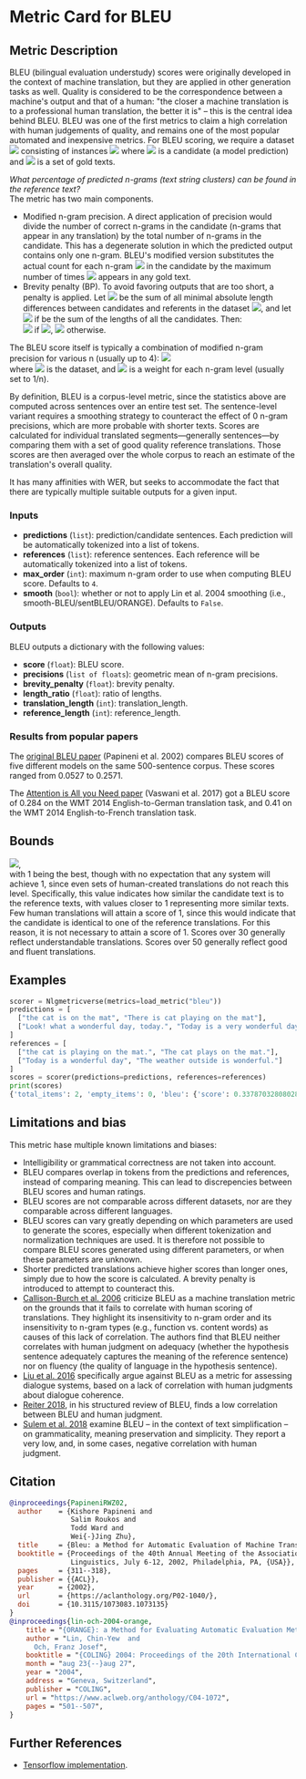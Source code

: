 # Metric Card for BLEU

## Metric Description
BLEU (bilingual evaluation understudy) scores were originally developed in the context of machine translation, but they are applied in other generation tasks as well.
Quality is considered to be the correspondence between a machine's output and that of a human: "the closer a machine translation is to a professional human translation, the better it is" – this is the central idea behind BLEU.
BLEU was one of the first metrics to claim a high correlation with human judgements of quality, and remains one of the most popular automated and inexpensive metrics.
For BLEU scoring, we require a dataset <img src="https://render.githubusercontent.com/render/math?math={Y}##gh-light-mode-only"> consisting of instances <img src="https://render.githubusercontent.com/render/math?math={(a, B)}##gh-light-mode-only"> where <img src="https://render.githubusercontent.com/render/math?math={a}##gh-light-mode-only"> is a candidate (a model prediction) and <img src="https://render.githubusercontent.com/render/math?math={B}##gh-light-mode-only"> is a set of gold texts.

_What percentage of predicted n-grams (text string clusters) can be found in the reference text?_<br>
The metric has two main components.
- Modified n-gram precision. A direct application of precision would divide the number of correct n-grams in the candidate (n-grams that appear in any translation) by the total number of n-grams in the candidate. This has a degenerate solution in which the predicted output contains only one n-gram. BLEU's modified version substitutes the actual count for each n-gram <img src="https://render.githubusercontent.com/render/math?math={s}##gh-light-mode-only"> in the candidate by the maximum number of times <img src="https://render.githubusercontent.com/render/math?math={s}##gh-light-mode-only"> appears in any gold text.
- Brevity penalty (BP). To avoid favoring outputs that are too short, a penalty is applied. Let <img src="https://render.githubusercontent.com/render/math?math={r}##gh-light-mode-only"> be the sum of all minimal absolute length differences between candidates and referents in the dataset <img src="https://render.githubusercontent.com/render/math?math={Y}##gh-light-mode-only">, and let <img src="https://render.githubusercontent.com/render/math?math={c}##gh-light-mode-only"> if  be the sum of the lengths of all the candidates. Then:<br>
<img src="https://render.githubusercontent.com/render/math?math={BP(Y) = 1}##gh-light-mode-only"> if <img src="https://render.githubusercontent.com/render/math?math={c > r}##gh-light-mode-only">, <img src="https://render.githubusercontent.com/render/math?math={BP(Y) = \exp\left(1 - \frac{r}{c}\right)}##gh-light-mode-only"> otherwise.

The BLEU score itself is typically a combination of modified n-gram precision for various n (usually up to 4):
<img src="https://render.githubusercontent.com/render/math?math={BLEU(Y) = BP(Y) \cdot \exp\left(\sum_{n=1}^{N} w_{n} \cdot \log\left(modified-precision(Y, n\right)\right)}##gh-light-mode-only"><br>
where <img src="https://render.githubusercontent.com/render/math?math={Y}##gh-light-mode-only"> is the dataset, and <img src="https://render.githubusercontent.com/render/math?math={w_n}##gh-light-mode-only"> is a weight for each n-gram level (usually set to 1/n).

By definition, BLEU is a corpus-level metric, since the statistics above are computed across sentences over an entire test set.
The sentence-level variant requires a smoothing strategy to counteract the effect of 0 n-gram precisions, which are more probable with shorter texts.
Scores are calculated for individual translated segments—generally sentences—by comparing them with a set of good quality reference translations. Those scores are then averaged over the whole corpus to reach an estimate of the  translation's overall quality.

It has many affinities with WER, but seeks to accommodate the fact that there are typically multiple suitable outputs for a given input.

### Inputs
- **predictions** (`list`): prediction/candidate sentences. Each prediction will be automatically tokenized into a list of tokens.
- **references** (`list`): reference sentences. Each reference will be automatically tokenized into a list of tokens.
- **max_order** (`int`): maximum n-gram order to use when computing BLEU score. Defaults to `4`.
- **smooth** (`bool`): whether or not to apply Lin et al. 2004 smoothing (i.e., smooth-BLEU/sentBLEU/ORANGE). Defaults to `False`.

### Outputs
BLEU outputs a dictionary with the following values:
- **score** (`float`): BLEU score.
- **precisions** (`list of floats`): geometric mean of n-gram precisions.
- **brevity_penalty** (`float`): brevity penalty.
- **length_ratio** (`float`): ratio of lengths.
- **translation_length** (`int`): translation_length.
- **reference_length** (`int`): reference_length.

### Results from popular papers
The [original BLEU paper](https://aclanthology.org/P02-1040/) (Papineni et al. 2002) compares BLEU scores of five different models on the same 500-sentence corpus. These scores ranged from 0.0527 to 0.2571.

The [Attention is All you Need paper](https://proceedings.neurips.cc/paper/2017/file/3f5ee243547dee91fbd053c1c4a845aa-Paper.pdf) (Vaswani et al. 2017) got a BLEU score of 0.284 on the WMT 2014 English-to-German translation task, and 0.41 on the WMT 2014 English-to-French translation task.

## Bounds
<img src="https://render.githubusercontent.com/render/math?math={[0,1]}##gh-light-mode-only">,<br>
with 1 being the best, though with no expectation that any system will achieve 1, since even sets of human-created translations do not reach this level. Specifically, this value indicates how similar the candidate text is to  the reference texts, with values closer to 1 representing more similar texts. Few human translations will attain a  score of 1, since this would indicate that the candidate is identical to one of the reference translations. For this  reason, it is not necessary to attain a score of 1.
Scores over 30 generally reflect understandable translations. Scores over 50 generally reflect good and fluent translations.

## Examples
```python
scorer = Nlgmetricverse(metrics=load_metric("bleu"))
predictions = [
  ["the cat is on the mat", "There is cat playing on the mat"],
  ["Look! what a wonderful day, today.", "Today is a very wonderful day"]
]
references = [
  ["the cat is playing on the mat.", "The cat plays on the mat."], 
  ["Today is a wonderful day", "The weather outside is wonderful."]
]
scores = scorer(predictions=predictions, references=references)
print(scores)
{'total_items': 2, 'empty_items': 0, 'bleu': {'score': 0.3378703280802838, 'precisions': [0.84, 0.5714285714285714, 0.35294117647058826, 0.07692307692307693], 'brevity_penalty': 1.0, 'length_ratio': 1.1818181818181819, 'translation_length': 13, 'reference_length': 11}}
```

## Limitations and bias
This metric hase multiple known limitations and biases:
- Intelligibility or grammatical correctness are not taken into account.
- BLEU compares overlap in tokens from the predictions and references, instead of comparing meaning. This can lead to discrepencies between BLEU scores and human ratings.
- BLEU scores are not comparable across different datasets, nor are they comparable across different languages.
- BLEU scores can vary greatly depending on which parameters are used to generate the scores, especially when different tokenization and normalization techniques are used. It is therefore not possible to compare BLEU scores generated using different parameters, or when these parameters are unknown.
- Shorter predicted translations achieve higher scores than longer ones, simply due to how the score is calculated. A brevity penalty is introduced to attempt to counteract this.
- [Callison-Burch et al. 2006](http://www.aclweb.org/anthology/E06-1032) criticize BLEU as a machine translation metric on the grounds that it fails to correlate with human scoring of translations. They highlight its insensitivity to n-gram order and its insensitivity to n-gram types (e.g., function vs. content words) as causes of this lack of correlation. The authors find that BLEU neither correlates with human judgment on adequacy (whether the hypothesis sentence adequately captures the meaning of the reference sentence) nor on fluency (the quality of language in the hypothesis sentence).
- [Liu et al. 2016](https://www.aclweb.org/anthology/D16-1230) specifically argue against BLEU as a metric for assessing dialogue systems, based on a lack of correlation with human judgments about dialogue coherence.
- [Reiter 2018](https://aclanthology.org/J18-3002/), in his structured review of BLEU, finds a low correlation between BLEU and human judgment.
- [Sulem et al. 2018](https://aclanthology.org/D18-1081/) examine BLEU – in the context of text simplification – on grammaticality, meaning preservation and simplicity. They report a very low, and, in some cases, negative correlation with human judgment.
  
## Citation
```bibtex
@inproceedings{PapineniRWZ02,
  author    = {Kishore Papineni and
               Salim Roukos and
               Todd Ward and
               Wei{-}Jing Zhu},
  title     = {Bleu: a Method for Automatic Evaluation of Machine Translation},
  booktitle = {Proceedings of the 40th Annual Meeting of the Association for Computational
               Linguistics, July 6-12, 2002, Philadelphia, PA, {USA}},
  pages     = {311--318},
  publisher = {{ACL}},
  year      = {2002},
  url       = {https://aclanthology.org/P02-1040/},
  doi       = {10.3115/1073083.1073135}
}
@inproceedings{lin-och-2004-orange,
    title = "{ORANGE}: a Method for Evaluating Automatic Evaluation Metrics for Machine Translation",
    author = "Lin, Chin-Yew  and
      Och, Franz Josef",
    booktitle = "{COLING} 2004: Proceedings of the 20th International Conference on Computational Linguistics",
    month = "aug 23{--}aug 27",
    year = "2004",
    address = "Geneva, Switzerland",
    publisher = "COLING",
    url = "https://www.aclweb.org/anthology/C04-1072",
    pages = "501--507",
}
```

## Further References
- [Tensorflow implementation](https://github.com/tensorflow/nmt/blob/master/nmt/scripts/bleu.py).
